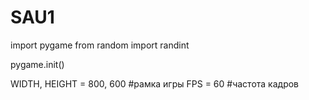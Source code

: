 # SAU1
import pygame
from random import randint

pygame.init()

WIDTH, HEIGHT = 800, 600 #рамка игры
FPS = 60 #частота кадров
